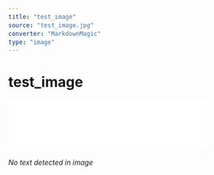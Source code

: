```yaml
---
title: "test_image"
source: "test_image.jpg"
converter: "MarkdownMagic"
type: "image"
---
```


# test_image

![Image (1), from test_image.jpg, Image content:](test_image_images/image_1.jpg)

*No text detected in image*

